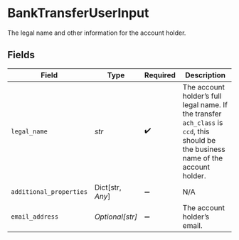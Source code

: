 # BankTransferUserInput

The legal name and other information for the account holder.


## Fields

| Field                                                                                                                               | Type                                                                                                                                | Required                                                                                                                            | Description                                                                                                                         |
| ----------------------------------------------------------------------------------------------------------------------------------- | ----------------------------------------------------------------------------------------------------------------------------------- | ----------------------------------------------------------------------------------------------------------------------------------- | ----------------------------------------------------------------------------------------------------------------------------------- |
| `legal_name`                                                                                                                        | *str*                                                                                                                               | :heavy_check_mark:                                                                                                                  | The account holder’s full legal name. If the transfer `ach_class` is `ccd`, this should be the business name of the account holder. |
| `additional_properties`                                                                                                             | Dict[str, *Any*]                                                                                                                    | :heavy_minus_sign:                                                                                                                  | N/A                                                                                                                                 |
| `email_address`                                                                                                                     | *Optional[str]*                                                                                                                     | :heavy_minus_sign:                                                                                                                  | The account holder’s email.                                                                                                         |